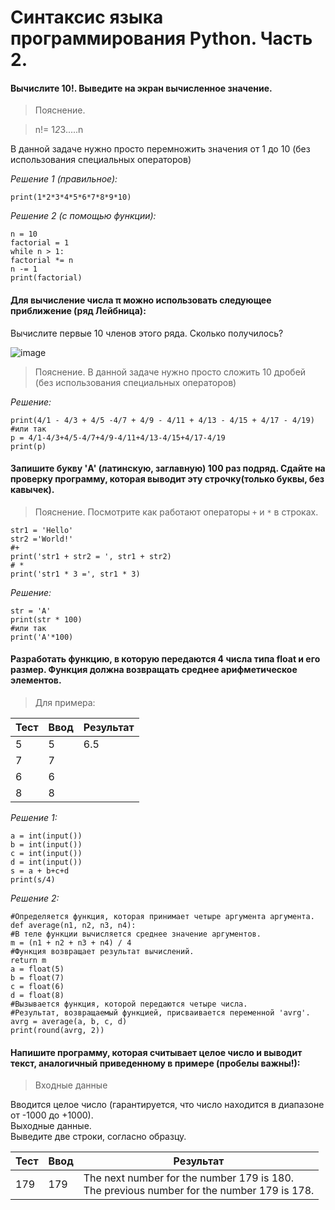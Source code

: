 # Синтаксис языка программирования Python. Часть 2.
#### Вычислите 10!. Выведите на экран вычисленное значение.
> Пояснение.

> n!= 1*2*3.....n

В данной задаче нужно просто перемножить значения от 1 до 10 (без использования специальных операторов)

*Решение 1 (правильное):*
```
print(1*2*3*4*5*6*7*8*9*10)
```
*Решение 2 (с помощью функции):*
```
n = 10
factorial = 1
while n > 1:
factorial *= n
n -= 1
print(factorial)
``` 

#### Для вычисление числа π можно использовать следующее приближение (ряд Лейбница):
Вычислите первые 10 членов этого ряда. Сколько получилось?

![image](https://github.com/tvgVita69/python_begin/assets/98489171/88568d9b-78e0-4f91-aca4-3464f0878d85)

> Пояснение. В данной задаче нужно просто сложить 10 дробей (без использования специальных операторов)

*Решение:*
```
print(4/1 - 4/3 + 4/5 -4/7 + 4/9 - 4/11 + 4/13 - 4/15 + 4/17 - 4/19)
#или так
p = 4/1-4/3+4/5-4/7+4/9-4/11+4/13-4/15+4/17-4/19
print(p)
```

#### Запишите букву 'A' (латинскую, заглавную) 100 раз подряд. Сдайте на проверку программу, которая выводит эту строчку(только буквы, без кавычек).
> Пояснение. Посмотрите как работают операторы ``+`` и ``*`` в строках.
```
str1 = 'Hello'
str2 ='World!'
#+
print('str1 + str2 = ', str1 + str2)
# *
print('str1 * 3 =', str1 * 3)
```

*Решение:*
```
str = 'A'
print(str * 100)
#или так
print('A'*100)
```

#### Разработать функцию, в которую передаются 4 числа типа float и его размер. Функция должна возвращать среднее арифметическое элементов.

> Для примера:

Тест | Ввод | Результат
-----|------|----------
5    |5     |6.5 
7    |7     |
6    |6     |   
8    |8     |

*Решение 1:*
```
a = int(input())
b = int(input())
c = int(input())
d = int(input())
s = a + b+c+d
print(s/4)
``` 

*Решение 2:*
```
#Определяется функция, которая принимает четыре аргумента аргумента.
def average(n1, n2, n3, n4):
#В теле функции вычисляется среднее значение аргументов.
m = (n1 + n2 + n3 + n4) / 4
#Функция возвращает результат вычислений.
return m
a = float(5)
b = float(7)
c = float(6)
d = float(8)
#Вызывается функция, которой передаются четыре числа.
#Результат, возвращаемый функцией, присваивается переменной 'avrg'.
avrg = average(a, b, c, d)
print(round(avrg, 2))
```

#### Напишите программу, которая считывает целое число и выводит текст, аналогичный приведенному в примере (пробелы важны!):

> Входные данные

Вводится целое число (гарантируется, что число находится в диапазоне от -1000 до +1000).<br>
Выходные данные.<br>
Выведите две строки, согласно образцу.

Тест | Ввод | Результат
-----|------|----------
179  |179   | The next number for the number 179 is 180.<br> The previous number for the number 179 is 178.






































